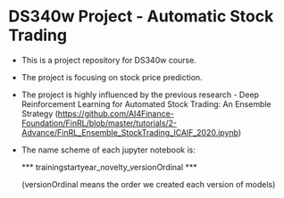 # DS340w Project - Automatic Stock Trading

- This is a project repository for DS340w course. 
- The project is focusing on stock price prediction. 

- The project is highly influenced by the previous research - Deep Reinforcement Learning for Automated Stock Trading: An Ensemble Strategy
(https://github.com/AI4Finance-Foundation/FinRL/blob/master/tutorials/2-Advance/FinRL_Ensemble_StockTrading_ICAIF_2020.ipynb)


- The name scheme of each jupyter notebook is: 

  *** trainingstartyear_novelty_versionOrdinal ***
  
  (versionOrdinal means the order we created each version of models)
